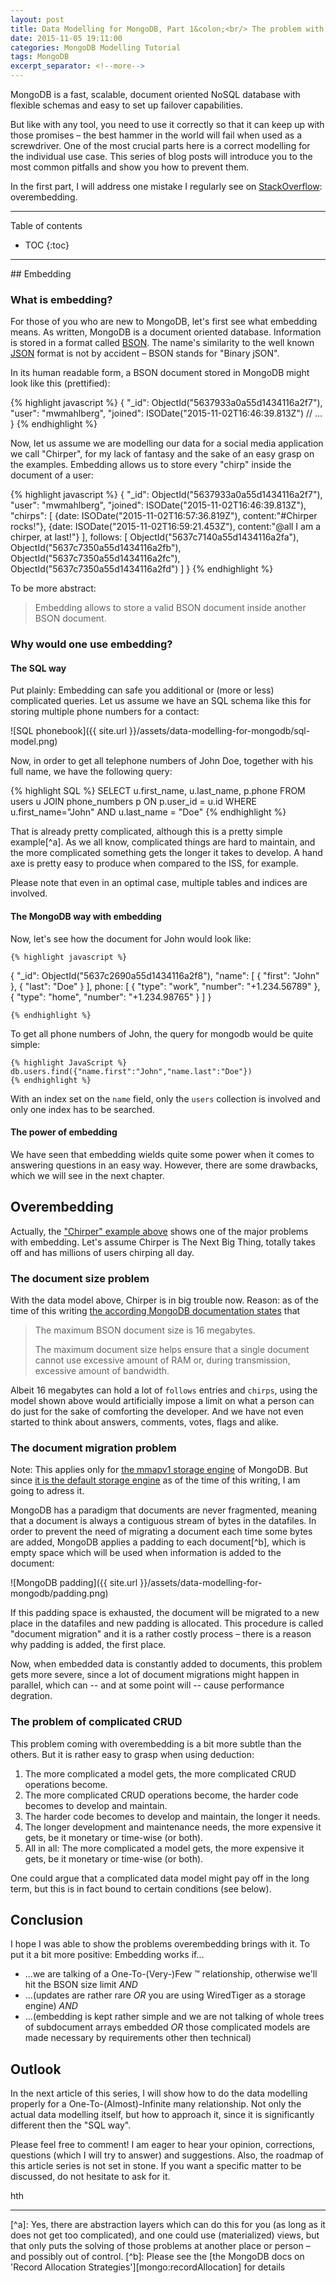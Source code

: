 ```yaml
---
layout: post
title: Data Modelling for MongoDB, Part 1&colon;<br/> The problem with overembedding
date: 2015-11-05 19:11:00
categories: MongoDB Modelling Tutorial
tags: MongoDB 
excerpt_separator: <!--more-->
---
```


MongoDB is a fast, scalable, document oriented NoSQL database with flexible schemas and easy to set up failover capabilities.

But like with any tool, you need to use it correctly so that it can keep up with those promises – the best hammer in the world will fail when used as a screwdriver. One of the most crucial parts here is a correct modelling for the individual use case. This series of blog posts will introduce you to the most common pitfalls and show you how to prevent them.

In the first part, I will address one mistake I regularly see on [StackOverflow][so:mongodb]: overembedding.

<!--more-->

<hr>
Table of contents

* TOC
{:toc}

<hr>
## Embedding

### What is embedding?
For those of you who are new to MongoDB, let's first see what embedding means. As written, MongoDB is a document oriented database. Information is stored in a format called [BSON][wp:bson]. The name's similarity to the well known [JSON][wp:json] format is not by accident – BSON stands for "Binary jSON".

In its human readable form, a BSON document stored in MongoDB might look like this (prettified):

{% highlight javascript %}
{
  "_id": ObjectId("5637933a0a55d1434116a2f7"),
  "user": "mwmahlberg",
  "joined": ISODate("2015-11-02T16:46:39.813Z")
  // …
}
{% endhighlight %}

Now, let us assume we are modelling our data for a social media application we call "Chirper", for my lack of fantasy and the sake of an easy grasp on the examples. Embedding allows us to store every "chirp" inside the document of a user:

<a name="embedded_chirps">
{% highlight javascript %}
{
  "_id": ObjectId("5637933a0a55d1434116a2f7"),
  "user": "mwmahlberg",
  "joined": ISODate("2015-11-02T16:46:39.813Z"),
  "chirps": [
    {date: ISODate("2015-11-02T16:57:36.819Z"), content:"#Chirper rocks!"},
    {date: ISODate("2015-11-02T16:59:21.453Z"), content:"@all I am a chirper, at last!"}
  ],
  follows: [
    ObjectId("5637c7140a55d1434116a2fa"),
    ObjectId("5637c7350a55d1434116a2fb"),
    ObjectId("5637c7350a55d1434116a2fc"),
    ObjectId("5637c7350a55d1434116a2fd")
  ]
}
{% endhighlight %}

To be more abstract:

> Embedding allows to store a valid BSON document inside another BSON document.

### Why would one use embedding?

#### The SQL way

Put plainly: Embedding can safe you additional or (more or less) complicated queries. Let us assume we have an SQL schema like this for storing multiple phone numbers for a contact:

![SQL phonebook]({{ site.url }}/assets/data-modelling-for-mongodb/sql-model.png)


Now, in order to get all telephone numbers of John Doe, together with his full name, we have the following query:

{% highlight SQL %}
SELECT u.first_name, u.last_name, p.phone
FROM users u
JOIN phone_numbers p ON p.user_id = u.id
WHERE u.first_name="John" AND u.last_name = "Doe"
{% endhighlight %}

That is already pretty complicated, although this is a pretty simple example[^a]. As we all know, complicated things are hard to maintain, and the more complicated something gets the longer it takes to develop. A hand axe is pretty easy to produce when compared to the ISS, for example.

Please note that even in an optimal case, multiple tables and indices are involved.

#### The MongoDB way with embedding

Now, let's see how the document for John would look like:

    {% highlight javascript %}
{
  "_id": ObjectId("5637c2690a55d1434116a2f8"),
  "name": [
    { "first": "John" },
    { "last": "Doe" }
  ],
  phone: [
    { "type": "work", "number": "+1.234.56789" },
    { "type": "home", "number": "+1.234.98765" }
  ]
}

    {% endhighlight %}

To get all phone numbers of John, the query for mongodb would be quite simple:

    {% highlight JavaScript %}
    db.users.find({"name.first":"John","name.last":"Doe"})
    {% endhighlight %}

With an index set on the `name` field, only the `users` collection is involved and only one index has to be searched.

#### The power of embedding

We have seen that embedding wields quite some power when it comes to answering questions in an easy way. However, there are some drawbacks, which we will see in the next chapter.

## Overembedding

Actually, the ["Chirper" example above](#embedded_chirps) shows one of the major problems with embedding. Let's assume Chirper is The Next Big Thing, totally takes off and has millions of users chirping all day.


### The document size problem

With the data model above, Chirper is in big trouble now. Reason: as of the time of this writing [the according MongoDB documentation states][mongo:bsonSize] that

> The maximum BSON document size is 16 megabytes.
> 
>The maximum document size helps ensure that a single document cannot use excessive amount of RAM or, during transmission, excessive amount of bandwidth. 

Albeit 16 megabytes can hold a lot of `follows` entries and `chirps`, using the model shown above would artificially impose a limit on what a person can do just for the sake of comforting the developer. And we have not even started to think about answers, comments, votes, flags and alike.

### The document migration problem

Note: This applies only for [the mmapv1 storage engine][mongo:mmap] of MongoDB. But since [it is the default storage engine][mongo:defaultStorage] as of the time of this writing, I am going to adress it.

MongoDB has a paradigm that documents are never fragmented, meaning that a document is always a contiguous stream of bytes in the datafiles.
In order to prevent the need of migrating a document each time some bytes are added, MongoDB applies a padding to each document[^b], which is empty space which will be used when information is added to the document:

![MongoDB padding]({{ site.url }}/assets/data-modelling-for-mongodb/padding.png)

If this padding space is exhausted, the document will be migrated to a new place in the datafiles and new padding is allocated. This procedure is called "document migration" and it is a rather costly process – there is a reason why padding is added, the first place.

Now, when embedded data is constantly added to documents, this problem gets more severe, since a lot of document migrations might happen in parallel, which can -- and at some point will -- cause performance degration.

### The problem of complicated CRUD

This problem coming with overembedding is a bit more subtle than the others. But it is rather easy to grasp when using deduction:

1. The more complicated a model gets, the more complicated CRUD operations become.
2. The more complicated CRUD operations become, the harder code becomes to develop and maintain.
3. The harder code becomes to develop and maintain, the longer it needs.
4. The longer development and maintenance needs, the more expensive it gets, be it monetary or time-wise (or both).
5. All in all: The more complicated a model gets, the more expensive it gets, be it monetary or time-wise (or both).

One could argue that a complicated data model might pay off in the long term, but this is in fact bound to certain conditions (see below).
 
## Conclusion

I hope I was able to show the problems overembedding brings with it. To put it a bit more positive: Embedding works if…

* …we are talking of a One-To-(Very-)Few &trade; relationship, otherwise we'll hit the BSON size limit *AND*
* …(updates are rather rare *OR* you are using WiredTiger as a storage engine) *AND*
* …(embedding is kept rather simple and we are not talking of whole trees of subdocument arrays embedded *OR* those complicated models are made necessary by requirements other then technical)


## Outlook

In the next article of this series, I will show how to do the data modelling properly for a One-To-(Almost)-Infinite many relationship. Not only the actual data modelling itself, but how to approach it, since it is significantly different then the "SQL way".

Please feel free to comment! I am eager to hear your opinion, corrections, questions (which I will try to answer) and suggestions. Also, the roadmap of this article series is not set in stone. If you want a specific matter to be discussed, do not hesitate to ask for it.

hth

<hr>
[^a]: Yes, there are abstraction layers which can do this for you (as long as it does not get too complicated), and one could use (materialized) views, but that only puts the solving of those problems at another place or person – and possibly out of control.
[^b]: Please see the [the MongoDB docs on 'Record Allocation Strategies'][mongo:recordAllocation] for details

[so:mongodb]: http://stackoverflow.com/questions/tagged/mongodb "Questions tagged with 'mongodb' on stackoverflow.com"
[wp:bson]: https://en.wikipedia.org/wiki/BSON "wikipedia article on BSON"
[wp:json]: https://en.wikipedia.org/wiki/JSON "wikipedia article on JSON"
[mongo:bsonSize]: https://docs.mongodb.org/manual/reference/limits/#BSON-Document-Size "'BSON document size' in 'MongoDB Limits and Thresholds' – MongoDB documentation"
[mongo:mmap]: https://docs.mongodb.org/manual/faq/storage/#mmapv1-storage-engine "'MMAPv1 Storage Engine' in 'FAQ: MongoDB Storage' – MongoDB documentation"
[mongo:defaultStorage]: https://docs.mongodb.org/manual/faq/storage/#what-will-be-the-default-storage-engine-going-forward "'What will be the default storage engine going forward?' in 'FAQ: MongoDB Storage' – MongoDB documentation"
[mongo:recordAllocation]: https://docs.mongodb.org/manual/core/mmapv1/#record-allocation-strategies "'Record Allocation Strategies' – MongoDB documentation"
